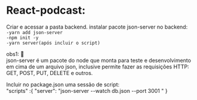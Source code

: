 # React-podcast:
Criar e acessar a pasta backend.
instalar pacote json-server no backend:<br>
`-yarn add json-server`<br>
`-npm init -y`<br>
`-yarn server(após incluir o script)`

obs1: :book: <br>
json-server é um pacote do node que monta para teste e desenvolvimento
em cima de um arquivo json, inclusive permite fazer as requisições HTTP:
GET, POST, PUT, DELETE e outros.

Incluir no package.json uma sessão de script: <br>
 "scripts" :{
    "server": "json-server --watch db.json --port 3001  "
  }
